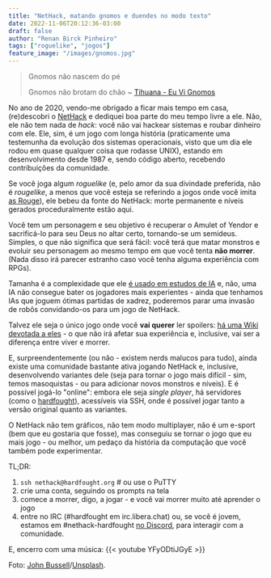 ```yaml
---
title: "NetHack, matando gnomos e duendes no modo texto"
date: 2022-11-06T20:12:36-03:00
draft: false
author: "Renan Birck Pinheiro"
tags: ["roguelike", "jogos"]
feature_image: "/images/gnomos.jpg"
---
```


> Gnomos não nascem do pé
>
> Gnomos não brotam do chão 
> ~ [Tihuana - Eu Vi Gnomos](https://www.youtube.com/watch?v=CTYA1DoC7iY)

No ano de 2020, vendo-me obrigado a ficar mais tempo em casa, (re)descobri o [NetHack](https://nethack.org) e dediquei boa parte do meu tempo livre a ele. Não, ele não tem nada de _hack_: você não vai hackear sistemas e roubar dinheiro com ele. Ele, sim, é um jogo com longa história (praticamente uma testemunha da evolução dos sistemas operacionais, visto que um dia ele rodou em quase qualquer coisa que rodasse UNIX), estando em desenvolvimento desde 1987 e, sendo código aberto, recebendo contribuições da comunidade.

Se você joga algum _roguelike_ (e, pelo amor da sua divindade preferida, não é _rougelike_, a menos que você esteja se referindo a jogos onde você imita [as Rouge](https://pt.wikipedia.org/wiki/Rouge)), ele bebeu da fonte do NetHack: morte permanente e níveis gerados proceduralmente estão aqui.

Você tem um personagem e seu objetivo é recuperar o Amulet of Yendor e sacrificá-lo para seu Deus no altar certo, tornando-se um semideus. Simples, o que não significa que será fácil: você terá que matar monstros e evoluir seu personagem ao mesmo tempo em que você tenta **não morrer**. (Nada disso irá parecer estranho caso você tenha alguma experiência com RPGs). 

Tamanha é a complexidade que ele [é usado em estudos de IA](https://nethackchallenge.com/) e, não, uma IA não consegue bater os jogadores mais experientes - ainda que tenhamos IAs que joguem ótimas partidas de xadrez, poderemos parar uma invasão de robôs convidando-os para um jogo de NetHack. 

Talvez ele seja o único jogo onde você **vai querer** ler spoilers: [há uma Wiki devotada a eles](https://nethackwiki.com/) - o que não irá afetar sua experiência e, inclusive, vai ser a diferença entre viver e morrer. 

E, surpreendentemente (ou não - existem nerds malucos para tudo), ainda existe uma comunidade bastante ativa jogando NetHack e, inclusive, desenvolvendo variantes dele (seja para tornar o jogo mais difícil - sim, temos masoquistas - ou para adicionar novos monstros e níveis). E é possível jogá-lo "online": embora ele seja _single player_, há servidores (como o [hardfought](https://hardfought.org)), acessíveis via SSH, onde é possível jogar tanto a versão original quanto as variantes.

O NetHack não tem gráficos, não tem modo multiplayer, não é um e-sport (bem que eu gostaria que fosse), mas conseguiu se tornar o jogo que eu mais jogo - ou melhor, um pedaço da história da computação que você também pode experimentar.

TL;DR: 

1. `ssh nethack@hardfought.org`  # ou use o PuTTY
2. crie uma conta, seguindo os prompts na tela
3. comece a morrer, digo, a jogar - e você vai morrer muito até aprender o jogo
4. entre no IRC (#hardfought em irc.libera.chat) ou, se você é jovem, estamos em #nethack-hardfought [no Discord](https://discord.gg/Hq8wPcs), para interagir com a comunidade.

E, encerro com uma música:
{{< youtube YFyODtiJGyE >}}

Foto: [John Bussell](https://unsplash.com/@jbussell)/[Unsplash](https://unsplash.com).
